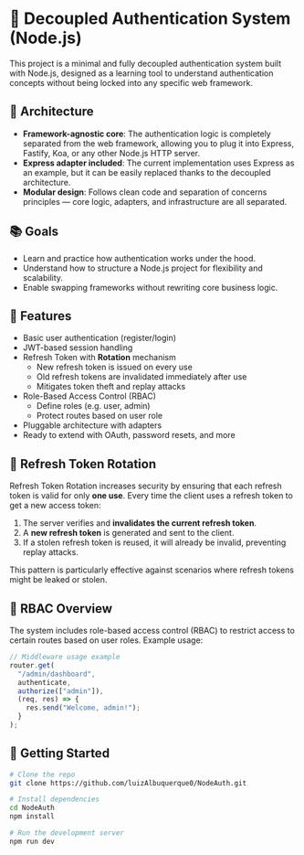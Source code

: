 # 🔐 Decoupled Authentication System (Node.js)

This project is a minimal and fully decoupled authentication system built with Node.js, designed as a learning tool to understand authentication concepts without being locked into any specific web framework.

## 🧱 Architecture

- **Framework-agnostic core**: The authentication logic is completely separated from the web framework, allowing you to plug it into Express, Fastify, Koa, or any other Node.js HTTP server.
- **Express adapter included**: The current implementation uses Express as an example, but it can be easily replaced thanks to the decoupled architecture.
- **Modular design**: Follows clean code and separation of concerns principles — core logic, adapters, and infrastructure are all separated.

## 📚 Goals

- Learn and practice how authentication works under the hood.
- Understand how to structure a Node.js project for flexibility and scalability.
- Enable swapping frameworks without rewriting core business logic.

## 🔧 Features

- Basic user authentication (register/login)
- JWT-based session handling
- Refresh Token with **Rotation** mechanism
  - New refresh token is issued on every use
  - Old refresh tokens are invalidated immediately after use
  - Mitigates token theft and replay attacks
- Role-Based Access Control (RBAC)
  - Define roles (e.g. user, admin)
  - Protect routes based on user role
- Pluggable architecture with adapters
- Ready to extend with OAuth, password resets, and more

## 🔁 Refresh Token Rotation

Refresh Token Rotation increases security by ensuring that each refresh token is valid for only **one use**. Every time the client uses a refresh token to get a new access token:

1. The server verifies and **invalidates the current refresh token**.
2. A **new refresh token** is generated and sent to the client.
3. If a stolen refresh token is reused, it will already be invalid, preventing replay attacks.

This pattern is particularly effective against scenarios where refresh tokens might be leaked or stolen.

## 🔐 RBAC Overview

The system includes role-based access control (RBAC) to restrict access to certain routes based on user roles. Example usage:

```ts
// Middleware usage example
router.get(
  "/admin/dashboard",
  authenticate,
  authorize(["admin"]),
  (req, res) => {
    res.send("Welcome, admin!");
  }
);
```

## 🚀 Getting Started

```bash
# Clone the repo
git clone https://github.com/luizAlbuquerque0/NodeAuth.git

# Install dependencies
cd NodeAuth
npm install

# Run the development server
npm run dev
```
